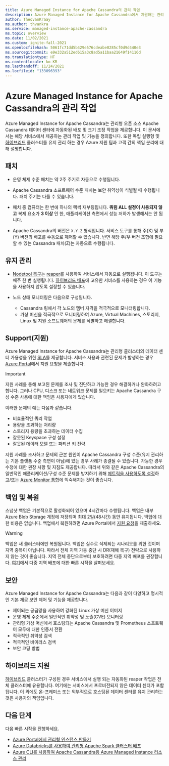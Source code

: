 ```yaml
---
title: Azure Managed Instance for Apache Cassandra의 관리 작업
description: Azure Managed Instance for Apache Cassandra에서 지원하는 관리 작업에 대해 알아봅니다. 또한 독립 실행형 및 하이브리드 클러스터를 유지 관리 하는 경우 Azure 지원 팀과 고객 간의 책임 분리에 대해 설명합니다.
author: TheovanKraay
ms.author: thvankra
ms.service: managed-instance-apache-cassandra
ms.topic: overview
ms.date: 11/02/2021
ms.custom: ignite-fall-2021
ms.openlocfilehash: 5061fc71dd5b429e576cdeabe0285cf0d9d440e3
ms.sourcegitcommit: e9e332a512ed615a3c8ad5a11baa21649f14116d
ms.translationtype: HT
ms.contentlocale: ko-KR
ms.lasthandoff: 11/24/2021
ms.locfileid: "133096393"
---
```

# <a name="management-operations-in-azure-managed-instance-for-apache-cassandra"></a>Azure Managed Instance for Apache Cassandra의 관리 작업

Azure Managed Instance for Apache Cassandra는 관리형 오픈 소스 Apache Cassandra 데이터 센터에 자동화된 배포 및 크기 조정 작업을 제공합니다. 이 문서에서는 해당 서비스에서 제공하는 관리 작업 및 기능을 정의합니다. 또한 독립 실행형 및 [하이브리드](configure-hybrid-cluster.md) 클러스터를 유지 관리 하는 경우 Azure 지원 팀과 고객 간의 책임 분리에 대해 설명합니다.

## <a name="patching"></a>패치

* 운영 체제 수준 패치는 약 2주 주기로 자동으로 수행됩니다.

* Apache Cassandra 소프트웨어 수준 패치는 보안 취약성이 식별될 때 수행됩니다. 패치 주기는 다를 수 있습니다.

* 패치 중 컴퓨터는 한 번에 하나의 랙씩 재부팅됩니다. **쿼럼 ALL 설정이 사용되지 않고** 복제 요소가 **3 이상** 인 한, 애플리케이션 측면에서 성능 저하가 발생해서는 안 됩니다.

* Apache Cassandra의 버전은 `X.Y.Z` 형식입니다. 서비스 도구를 통해 주(X) 및 부(Y) 버전의 배포를 수동으로 제어할 수 있습니다. 반면 해당 주/부 버전 조합에 필요할 수 있는 Cassandra 패치(Z)는 자동으로 수행됩니다.  

## <a name="maintenance"></a>유지 관리

* [Nodetool 복구](https://docs.datastax.com/en/cassandra-oss/3.x/cassandra/tools/toolsRepair.html)는 [reaper](http://cassandra-reaper.io/)를 사용하여 서비스에서 자동으로 실행됩니다. 이 도구는 매주 한 번 실행됩니다. [하이브리드 배포](configure-hybrid-cluster.md)에 고유한 서비스를 사용하는 경우 이 기능을 사용하지 않도록 설정할 수 있습니다.

* 노드 상태 모니터링은 다음으로 구성됩니다.

  * Cassandra 링에서 각 노드의 멤버 자격을 적극적으로 모니터링합니다.
  * 가상 머신을 적극적으로 모니터링하여 Azure, Virtual Machines, 스토리지, Linux 및 지원 소프트웨어의 문제를 식별하고 해결합니다.

## <a name="support"></a>Support(지원)

Azure Managed Instance for Apache Cassandra는 관리형 클러스터의 데이터 센터 가용성을 위한 [SLA](https://azure.microsoft.com/support/legal/sla/managed-instance-apache-cassandra/v1_0/)를 제공합니다. 서비스 사용과 관련된 문제가 발생하는 경우 [Azure Portal](https://ms.portal.azure.com/#blade/Microsoft_Azure_Support/HelpAndSupportBlade/newsupportrequest)에서 지원 요청을 제출합니다. 

>[!IMPORTANT]
> 지원 사례를 통해 보고된 문제를 조사 및 진단하고 가능한 경우 해결하거나 완화하려고 합니다. 그러나 CPU, 디스크 또는 네트워크 문제를 일으키는 Apache Cassandra 구성 수준 사용에 대한 책임은 사용자에게 있습니다.
>
> 이러한 문제의 예는 다음과 같습니다.
>
>  * 비효율적인 쿼리 작업
>  * 용량을 초과하는 처리량
>  * 스토리지 용량을 초과하는 데이터 수집
>  * 잘못된 Keyspace 구성 설정
>  * 잘못된 데이터 모델 또는 파티션 키 전략 
>
> 지원 사례를 조사하고 문제의 근본 원인이 Apache Cassandra 구성 수준(유지 관리하는 기본 플랫폼 수준 측면이 아님)에 있는 경우 사례가 종결될 수 있습니다. 가능한 경우 수정에 대한 권장 사항 및 지침도 제공합니다. 따라서 위와 같은 Apache Cassandra의 일반적인 애플리케이션/구성 수준 문제를 방지하기 위해 [메트릭을 사용하도록 설정](visualize-prometheus-grafana.md)하고/또는 [Azure Monitor 통합](monitor-clusters.md )에 익숙해지는 것이 좋습니다. 



## <a name="backup-and-restore"></a>백업 및 복원

스냅샷 백업은 기본적으로 활성화되어 있으며 4시간마다 수행됩니다. 백업은 내부 Azure Blob Storage 계정에 저장되며 최대 2일(48시간) 동안 유지됩니다. 백업에 대한 비용은 없습니다. 백업에서 복원하려면 Azure Portal에서 [지원 요청](https://ms.portal.azure.com/#blade/Microsoft_Azure_Support/HelpAndSupportBlade/newsupportrequest)을 제출하세요.

> [!WARNING]
> 백업은 새 클러스터에만 복원됩니다. 백업은 실수로 삭제되는 시나리오를 위한 것이며 지역 중복이 아닙니다. 따라서 전체 지역 가동 중단 시 DR(재해 복구) 전략으로 사용하지 않는 것이 좋습니다. 지역 전체 중단으로부터 보호하려면 다중 지역 배포를 권장합니다. [여기](create-multi-region-cluster.md)에서 다중 지역 배포에 대한 빠른 시작을 살펴보세요. 

## <a name="security"></a>보안

Azure Managed Instance for Apache Cassandra는 다음과 같이 다양하고 명시적인 기본 제공 보안 제어 및 기능을 제공합니다.

* 제어되는 공급망을 사용하여 강화된 Linux 가상 머신 이미지
* 운영 체제 수준에서 일반적인 취약성 및 노출(CVE) 모니터링
* 관리형 가상 머신에서 호스팅되는 Apache Cassandra 및 Prometheus 소프트웨어 모두에 대한 인증서 전환
* 적극적인 취약성 검색
* 적극적인 바이러스 검색
* 보안 코딩 방법

## <a name="hybrid-support"></a>하이브리드 지원

[하이브리드](configure-hybrid-cluster.md) 클러스터가 구성된 경우 서비스에서 실행 되는 자동화된 reaper 작업은 전체 클러스터에 유용합니다. 여기에는 서비스에서 프로비전되지 않은 데이터 센터가 포함됩니다. 이 외에도 온-프레미스 또는 외부적으로 호스팅된 데이터 센터를 유지 관리하는 것은 사용자의 책임입니다.

## <a name="next-steps"></a>다음 단계

다음 빠른 시작을 진행하세요.
* [Azure Portal에서 관리형 인스턴스 만들기](create-cluster-portal.md)
* [Azure Databricks를 사용하여 관리형 Apache Spark 클러스터 배포](deploy-cluster-databricks.md)
* [Azure CLI를 사용하여 Apache Cassandra용 Azure Managed Instance 리소스 관리](manage-resources-cli.md)

